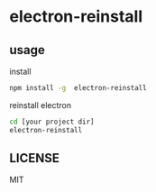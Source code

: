 # electron-reinstall

## usage

install

```sh
npm install -g  electron-reinstall
```

reinstall electron

```sh
cd [your project dir]
electron-reinstall
```

## LICENSE

MIT
